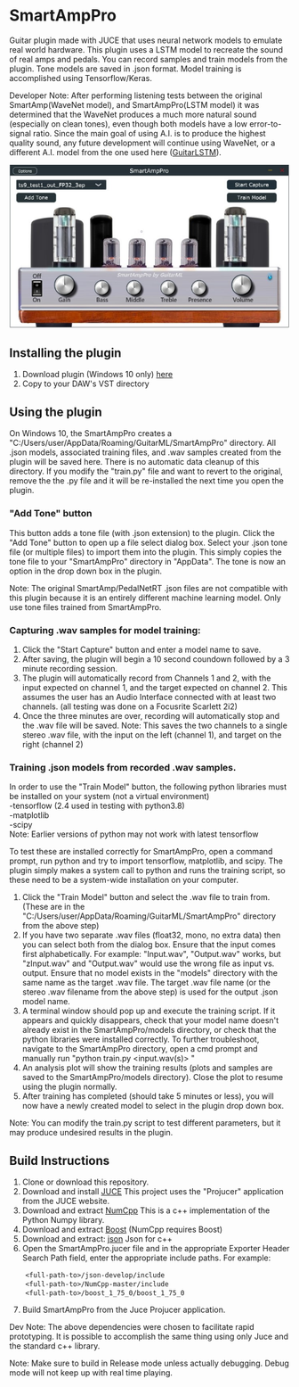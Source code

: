 # SmartAmpPro

Guitar plugin made with JUCE that uses neural network models to emulate real world hardware.
This plugin uses a LSTM model to recreate the sound of real amps and pedals. You can record
samples and train models from the plugin. Tone models are saved in .json format. Model training
is accomplished using Tensorflow/Keras.

Developer Note: After performing listening tests between the original SmartAmp(WaveNet model), and
SmartAmpPro(LSTM model) it was determined that the WaveNet produces a much more natural
sound (especially on clean tones), even though both models have a low error-to-signal ratio. 
Since the main goal of using A.I. is to produce the highest quality sound, any future 
development will continue using WaveNet, or a different A.I. model from the one used here ([GuitarLSTM](https://github.com/GuitarML/GuitarLSTM)).

![app](https://github.com/GuitarML/SmartAmpPro/blob/main/resources/plugin.jpg)

## Installing the plugin

1. Download plugin (Windows 10 only) [here](https://github.com/GuitarML/SmartAmpPro/releases/tag/v1.0)
2. Copy to your DAW's VST directory

## Using the plugin

On Windows 10, the SmartAmpPro creates a "C:/Users/user/AppData/Roaming/GuitarML/SmartAmpPro" directory. 
All .json models, associated training files, and .wav samples created from the plugin will be saved here. 
There is no automatic data cleanup of this directory. If you modify the "train.py" file and want to revert 
to the original, remove the the .py file and it will be re-installed the next time you open the plugin.

### "Add Tone" button
This button adds a tone file (with .json extension) to the plugin. Click the "Add Tone" button to open up 
a file select dialog box. Select your .json tone file (or multiple files) to import them into the plugin. 
This simply copies the tone file to your "SmartAmpPro" directory in "AppData". The tone is now an option
in the drop down box in the plugin. 

Note: The original SmartAmp/PedalNetRT .json files are not compatible with this plugin because it is an
entirely different machine learning model. Only use tone files trained from SmartAmpPro.

### Capturing .wav samples for model training:

1. Click the "Start Capture" button and enter a model name to save. 
2. After saving, the plugin will begin a 10 second coundown followed by a 3 minute recording session.
3. The plugin will automatically record from Channels 1 and 2, with the input expected on channel 1, and the target
   expected on channel 2. This assumes the user has an Audio Interface connected with at least two channels.
   (all testing was done on a Focusrite Scarlett 2i2)
4. Once the three minutes are over, recording will automatically stop and the .wav file will be saved.
   Note: This saves the two channels to a single stereo .wav file, with the input on the left (channel 1), and target on the right (channel 2)


### Training .json models from recorded .wav samples.

In order to use the "Train Model" button, the following python libraries must be installed on your system (not a virtual environment)<br>
-tensorflow (2.4 used in testing with python3.8) <br>
-matplotlib<br>
-scipy<br>
Note: Earlier versions of python may not work with latest tensorflow

To test these are installed correctly for SmartAmpPro, open a command prompt, run python and try to import tensorflow, matplotlib, and scipy.
The plugin simply makes a system call to python and runs the training script, so these need to be a system-wide installation on your computer.

1. Click the "Train Model" button and select the .wav file to train from.
    (These are in the "C:/Users/user/AppData/Roaming/GuitarML/SmartAmpPro" directory from the above step)
2. If you have two separate .wav files (float32, mono, no extra data) then you can select both from the
   dialog box. Ensure that the input comes first alphabetically. For example:
	"Input.wav", "Output.wav" works, but  "zInput.wav" and "Output.wav" would use the wrong file as input vs. output.
   Ensure that no model exists in the "models" directory with the same name as the target .wav file. The target .wav file
   name (or the stereo .wav filename from the above step) is used for the output .json model name.
3. A terminal window should pop up and execute the training script. If it appears and quickly disappears, check that your
model name doesn't already exist in the SmartAmpPro/models directory, or check that the python libraries were installed correctly.
To further troubleshoot, navigate to the SmartAmpPro directory, open a cmd prompt and manually run "python train.py <input.wav(s)> <name>"
4. An analysis plot will show the training results (plots and samples are saved to the SmartAmpPro/models directory). Close the plot to resume using the plugin normally.
5. After training has completed (should take 5 minutes or less), you will now have a newly created model to select in the plugin drop down box.
	

Note: You can modify the train.py script to test different parameters, but it may produce undesired results in the plugin.


## Build Instructions

1. Clone or download this repository.
2. Download and install [JUCE](https://juce.com/) This project uses the "Projucer" application from the JUCE website. 
3. Download and extract [NumCpp](https://github.com/dpilger26/NumCpp) This is a c++ implementation of the Python Numpy library.
4. Download and extract [Boost](https://www.boost.org/)  (NumCpp requires Boost)
5. Download and extract: [json](https://github.com/nlohmann/json) Json for c++
6. Open the SmartAmpPro.jucer file and in the appropriate Exporter Header Search Path field, enter the appropriate include paths.
   For example:

```
  	<full-path-to>/json-develop/include
	<full-path-to>/NumCpp-master/include
	<full-path-to>/boost_1_75_0/boost_1_75_0
```
7. Build SmartAmpPro from the Juce Projucer application. 

Dev Note: The above dependencies were chosen to facilitate rapid prototyping. It is possible to accomplish the same
	thing using only Juce and the standard c++ library.

Note: Make sure to build in Release mode unless actually debugging. Debug mode will not keep up with real time playing.
